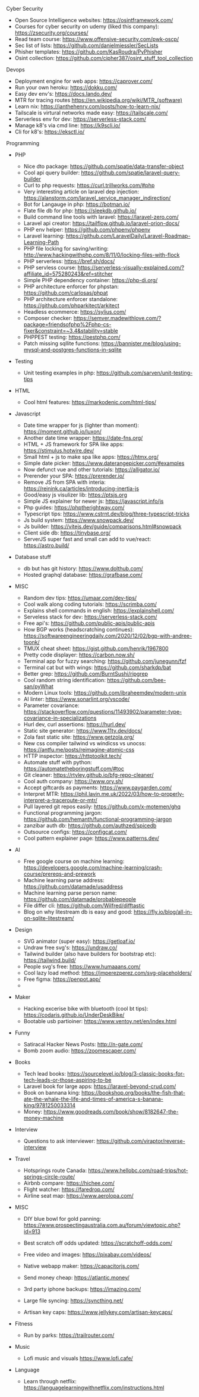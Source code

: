 Cyber Security

  * Open Source Intelligence websites: https://osintframework.com/
  * Courses for cyber security on udemy (liked this company): https://zsecurity.org/courses/
  * Read team course: https://www.offensive-security.com/pwk-oscp/
  * Sec list of lists: https://github.com/danielmiessler/SecLists
  * Phisher templates: https://github.com/KasRoudra/PyPhisher
  * Osint collection: https://github.com/cipher387/osint_stuff_tool_collection

Devops
  * Deployment engine for web apps: https://caprover.com/
  * Run your own heroku: https://dokku.com/
  * Easy dev env's: https://docs.lando.dev/
  * MTR for tracing routes https://en.wikipedia.org/wiki/MTR_(software)
  * Learn nix: https://ianthehenry.com/posts/how-to-learn-nix/
  * Tailscale is virtural networks made easy: https://tailscale.com/
  * Serverless env for dev: https://serverless-stack.com/
  * Manage k8's via cmd line: https://k9scli.io/
  * Cli for k8's: https://eksctl.io/

Programming
  * PHP
     * Nice dto package: https://github.com/spatie/data-transfer-object
     * Cool api query builder: https://github.com/spatie/laravel-query-builder
     * Curl to php requests: https://curl.trillworks.com/#php
     * Very interesting article on laravel dep injection: https://alanstorm.com/laravel_service_manager_indirection/
     * Bot for Langauge in php: https://botman.io/
     * Flate file db for php: https://sleekdb.github.io/
     * Build command line tools with laravel: https://laravel-zero.com/
     * Laravel api creator: https://tailflow.github.io/laravel-orion-docs/
     * PHP env helper: https://github.com/phpenv/phpenv
     * Laravel learning: https://github.com/LaravelDaily/Laravel-Roadmap-Learning-Path
     * PHP file locking for saving/writing: http://www.hackingwithphp.com/8/11/0/locking-files-with-flock
     * PHP serverless: https://bref.sh/docs/
     * PHP servless course: https://serverless-visually-explained.com/?affiliate_id=575280243&ref=stitcher
     * Simple PHP dependency container: https://php-di.org/
     * PHP architecture enforcer for phpstan: https://github.com/carlosas/phpat
     * PHP architecture enforcer standalone: https://github.com/phparkitect/arkitect
     * Headless ecommerce: https://sylius.com/
     * Composer checker: https://semver.madewithlove.com/?package=friendsofphp%2Fphp-cs-fixer&constraint=~3.4&stability=stable
     * PHPPEST testing: https://pestphp.com/
     * Patch missing sqllite functions: https://bannister.me/blog/using-mysql-and-postgres-functions-in-sqlite

  * Testing
    * Unit testing examples in php: https://github.com/sarven/unit-testing-tips
  * HTML
    * Cool html features: https://markodenic.com/html-tips/
  * Javascript
    * Date time wrapper for js (lighter than moment): https://moment.github.io/luxon/
    * Another date time wrapper: https://date-fns.org/
    * HTML + JS framework for SPA like apps: https://stimulus.hotwire.dev/
    * Small html + js to make spa like apps: https://htmx.org/
    * Simple date picker: https://www.daterangepicker.com/#examples
    * Now defunct vue and other tutorials: https://alligator.io/
    * Prerender your SPA: https://prerender.io/
    * Remove JS from SPA with interia: https://reinink.ca/articles/introducing-inertia-js
    * Good/easy js visulizer lib: https://ptsjs.org
    * Simple JS explainer for newer js: https://javascript.info/js
    * Php guides: https://phptherightway.com/
    * Typescript tips: https://www.cstrnt.dev/blog/three-typescript-tricks
    * Js build system: https://www.snowpack.dev/
    * Js builder: https://vitejs.dev/guide/comparisons.html#snowpack
    * Client side db: https://tinybase.org/
    * ServerJS super fast and small can add to vue/react: https://astro.build/

 * Database stuff
    * db but has git history: https://www.dolthub.com/
    * Hosted graphql database: https://grafbase.com/


 * MISC
    * Random dev tips: https://umaar.com/dev-tips/
    * Cool walk along coding tutorials: https://scrimba.com/
    * Explains shell commands in english: https://explainshell.com/
    * Serveless stack for dev: https://serverless-stack.com/
    * Free api's: https://github.com/public-apis/public-apis
    * How BGP works (headscratching continues): https://softwareengineeringdaily.com/2020/12/02/bgp-with-andree-toonk/
    * TMUX cheat sheet: https://gist.github.com/henrik/1967800
    * Pretty code displayer: https://carbon.now.sh/
    * Terminal app for fuzzy searching: https://github.com/junegunn/fzf
    * Terminal cat but with wings: https://github.com/sharkdp/bat
    * Better grep: https://github.com/BurntSushi/ripgrep
    * Cool random string identification: https://github.com/bee-san/pyWhat
    * Modern Linux tools: https://github.com/ibraheemdev/modern-unix
    * AI linter: https://www.sonarlint.org/vscode/
    * Parameter covariance: https://stackoverflow.com/questions/11493902/parameter-type-covariance-in-specializations
    * Hurl dev, curl assertions: https://hurl.dev/
    * Static site generator: https://www.11ty.dev/docs/
    * Zola fast static site: https://www.getzola.org/
    * New css compiler tailwind vs windicss vs unocss: https://antfu.me/posts/reimagine-atomic-css
    * HTTP inspector: https://httptoolkit.tech/
    * Automate stuff with python: https://automatetheboringstuff.com/#toc
    * Git cleaner: https://rtyley.github.io/bfg-repo-cleaner/
    * Cool auth company: https://www.ory.sh/
    * Accept giftcards as payments: https://www.paygarden.com/
    * Interpret MTR: https://phil.lavin.me.uk/2022/03/how-to-properly-interpret-a-traceroute-or-mtr/
    * Pull layered git repos easily: https://github.com/x-motemen/ghq
    * Functional programming jargon: https://github.com/hemanth/functional-programming-jargon
    * zanzibar auth db: https://github.com/authzed/spicedb
    * Outsource configs: https://configcat.com/
    * Cool pattern explainer page: https://www.patterns.dev/
 * AI
   * Free google course on machine learning: https://developers.google.com/machine-learning/crash-course/prereqs-and-prework
   * Machine learning parse address: https://github.com/datamade/usaddress
   * Machine learning parse person name: https://github.com/datamade/probablepeople
   * File differ cli: https://github.com/Wilfred/difftastic
   * Blog on why litestream db is easy and good: https://fly.io/blog/all-in-on-sqlite-litestream/

* Design
  * SVG animator (super easy): https://getloaf.io/
  * Undraw free svg's: https://undraw.co/
  * Tailwind builder (also have builders for bootstrap etc): https://tailwind.build/
  * People svg's free: https://www.humaaans.com/
  * Cool lazy load method: https://jmperezperez.com/svg-placeholders/
  * Free figma: https://penpot.app/
  * 


* Maker
  * Hacking excerise bike with bluetooth (cool bt tips): https://codaris.github.io/UnderDeskBike/
  * Bootable usb partioiner: https://www.ventoy.net/en/index.html

* Funny
  * Satiracal Hacker News Posts: http://n-gate.com/
  * Bomb zoom audio: https://zoomescaper.com/

* Books
  * Tech lead books: https://sourcelevel.io/blog/3-classic-books-for-tech-leads-or-those-aspiring-to-be
  * Laravel book for large apps: https://laravel-beyond-crud.com/
  * Book on bannana king: https://bookshop.org/books/the-fish-that-ate-the-whale-the-life-and-times-of-america-s-banana-king/9781250033314
  * Money: https://www.goodreads.com/book/show/8182647-the-money-machine

* Interview
  * Questions to ask interviewer: https://github.com/viraptor/reverse-interview

* Travel
  * Hotsprings route Canada: https://www.hellobc.com/road-trips/hot-springs-circle-route/
  * Airbnb compare: https://hichee.com/
  * Flight watcher: https://faredrop.com/
  * Airline seat map: https://www.aerolopa.com/

* MISC
  * DIY blue bowl for gold panning: https://www.prospectingaustralia.com.au/forum/viewtopic.php?id=913
  * Best scratch off odds updated: https://scratchoff-odds.com/
  * Free video and images: https://pixabay.com/videos/
  * Native webapp maker: https://capacitorjs.com/
  * Send money cheap: https://atlantic.money/
  * 3rd party iphone backups: https://imazing.com/
  * Large file syncing: https://syncthing.net/

  * Artisan key caps: https://www.jellykey.com/artisan-keycaps/

* Fitness
  * Run by parks: https://trailrouter.com/

* Music
  * Lofi music and visuals https://www.lofi.cafe/

* Language
  * Learn through netflix: https://languagelearningwithnetflix.com/instructions.html
  
